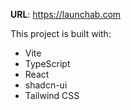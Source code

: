 **URL**: https://launchab.com

This project is built with:

- Vite
- TypeScript
- React
- shadcn-ui
- Tailwind CSS
